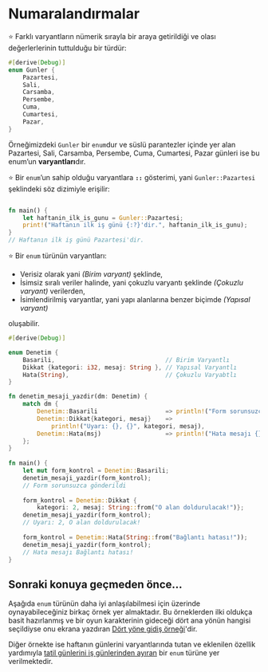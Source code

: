 # Numaralandırmalar
⭐️ Farklı varyantların nümerik sırayla bir araya getirildiği ve olası değerlerlerinin tuttulduğu bir türdür:

```Rust       
#[derive(Debug)]
enum Gunler {
    Pazartesi,
    Sali,
    Carsamba,
    Persembe,
    Cuma,
    Cumartesi,
    Pazar,
}
````

Örneğimizdeki `Gunler` bir `enum`dur ve süslü parantezler içinde yer alan Pazartesi, Sali, Carsamba, Persembe, Cuma, Cumartesi, Pazar günleri ise bu enum’un **varyantları**dır.

⭐️ Bir `enum`’un sahip olduğu varyantlara **`::`** gösterimi, yani `Gunler::Pazartesi` şeklindeki söz dizimiyle erişilir:  

```Rust

fn main() {
    let haftanin_ilk_is_gunu = Gunler::Pazartesi;
    print!("Haftanın ilk iş günü {:?}'dir.", haftanin_ilk_is_gunu);
}
// Haftanın ilk iş günü Pazartesi'dir.
````

⭐️ Bir `enum` türünün varyantları:
  
  - Verisiz olarak yani *(Birim varyant)* şeklinde,
  - İsimsiz sıralı veriler halinde, yani çokuzlu varyantı şeklinde *(Çokuzlu varyant)* verilerden,
  - İsimlendirilmiş varyantlar, yani yapı alanlarına benzer biçimde *(Yapısal varyant)*

oluşabilir. 

```Rust
#[derive(Debug)]

enum Denetim {
    Basarili,                               // Birim Varyantlı
    Dikkat {kategori: i32, mesaj: String }, // Yapısal Varyantlı
    Hata(String),                           // Çokuzlu Varyabtlı
}

fn denetim_mesaji_yazdir(dm: Denetim) {
    match dm {
        Denetim::Basarili                   => println!("Form sorunsuzca gönderildi"),
        Denetim::Dikkat{kategori, mesaj}    => 
            println!("Uyarı: {}, {}", kategori, mesaj),
        Denetim::Hata(msj)                  => println!("Hata mesajı {}", msj),
    };
}
    
fn main() {
    let mut form_kontrol = Denetim::Basarili;
    denetim_mesaji_yazdir(form_kontrol);
    // Form sorunsuzca gönderildi
    
    form_kontrol = Denetim::Dikkat { 
        kategori: 2, mesaj: String::from("O alan doldurulacak!")};
    denetim_mesaji_yazdir(form_kontrol);
    // Uyarı: 2, O alan doldurulacak!
    
    form_kontrol = Denetim::Hata(String::from("Bağlantı hatası!"));
    denetim_mesaji_yazdir(form_kontrol);
    // Hata mesajı Bağlantı hatası!
}
````
## Sonraki konuya geçmeden önce...
Aşağıda `enum` türünün daha iyi anlaşılabilmesi için üzerinde oynayabileceğiniz birkaç örnek yer almaktadır. Bu örneklerden ilki oldukça basit hazırlanmış ve bir oyun karakterinin gideceği dört ana yönün hangisi seçildiyse onu ekrana yazdıran [Dört yöne gidiş örneği](https://play.rust-lang.org/?version=stable&mode=debug&edition=2018&gist=77961c70cdc86bb7f8d65a5707dfd036)'dir.

Diğer örnekte ise haftanın günlerini varyantlarında tutan ve eklenilen özellik yardımıyla [tatil günlerini iş günlerinden ayıran](https://play.rust-lang.org/?version=stable&mode=debug&edition=2018&gist=f7df6f69b2b3158b4d9c445cf94c74cc) bir `enum` türüne yer verilmektedir.
